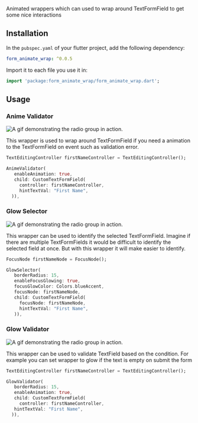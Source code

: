 Animated wrappers which can used to wrap around TextFormField  to get some nice interactions

## Installation

In the `pubspec.yaml` of your flutter project, add the following dependency:
 ``` yaml dependencies:
 form_animate_wrap: ^0.0.5
```
Import it to each file you use it in:
 ``` dart
 import 'package:form_animate_wrap/form_animate_wrap.dart';
 ```

## Usage

### Anime Validator

![A gif demonstrating the radio group in action.](./demo/anime_validator.gif)

This wrapper is used to wrap around TextFormField if you need a animation to the TextFormField on event such as validation error.

``` dart
TextEditingController firstNameController = TextEditingController();

AnimeValidator(
   enableAnimation: true,
   child: CustomTextFormField( 
     controller: firstNameController,
     hintTextVal: "First Name",
  )),
```

### Glow Selector

![A gif demonstrating the radio group in action.](./demo/glow_selector.gif)

This wrapper can be used to identify the selected TextFormField. Imagine if there are multiple TextFormFields it would be difficult to identify the selected field at once. But with this wrapper it will make easier to identify.

``` dart
FocusNode firstNameNode = FocusNode();

GlowSelector(
   borderRadius: 15,
   enableFocusGlowing: true,
   focusGlowColor: Colors.blueAccent,
   focusNode: firstNameNode,
   child: CustomTextFormField(
     focusNode: firstNameNode,
     hintTextVal: "First Name",
   )),
```

### Glow Validator

![A gif demonstrating the radio group in action.](./demo/glow_validator.gif)

This wrapper can be used to validate TextField based on the condition. For example you can set wrapper to glow if the text is empty on submit the form

``` dart
TextEditingController firstNameController = TextEditingController();

GlowValidator(
   borderRadius: 15,
   enableAnimation: true,
   child: CustomTextFormField(
     controller: firstNameController,
   hintTextVal: "First Name",
  )),
```